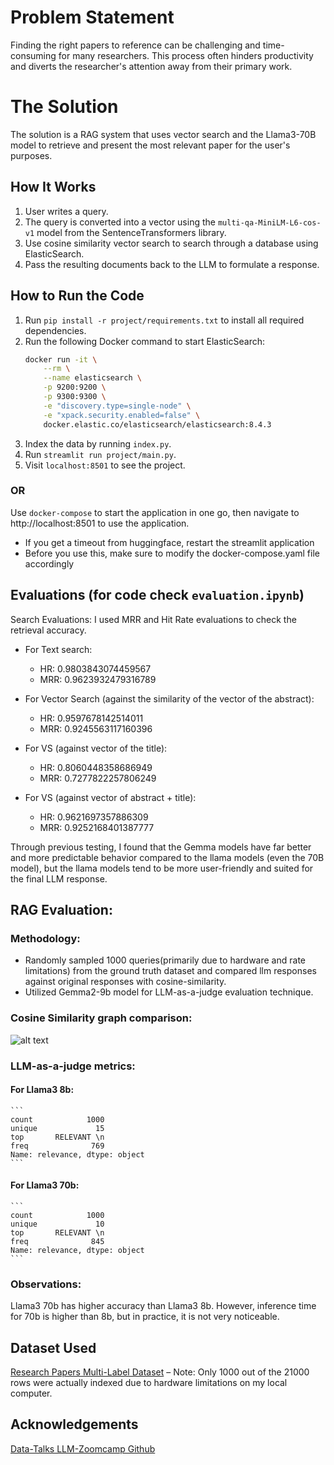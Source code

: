 # Problem Statement

Finding the right papers to reference can be challenging and time-consuming for many researchers. This process often hinders productivity and diverts the researcher's attention away from their primary work.

# The Solution

The solution is a RAG system that uses vector search and the Llama3-70B model to retrieve and present the most relevant paper for the user's purposes.

## How It Works

1. User writes a query.
2. The query is converted into a vector using the `multi-qa-MiniLM-L6-cos-v1` model from the SentenceTransformers library.
3. Use cosine similarity vector search to search through a database using ElasticSearch.
4. Pass the resulting documents back to the LLM to formulate a response.

## How to Run the Code

1. Run `pip install -r project/requirements.txt` to install all required dependencies.
2. Run the following Docker command to start ElasticSearch:
    ```sh
    docker run -it \
        --rm \
        --name elasticsearch \
        -p 9200:9200 \
        -p 9300:9300 \
        -e "discovery.type=single-node" \
        -e "xpack.security.enabled=false" \
        docker.elastic.co/elasticsearch/elasticsearch:8.4.3
    ```
3. Index the data by running `index.py`.
4. Run `streamlit run project/main.py`.
5. Visit `localhost:8501` to see the project.

### OR

Use `docker-compose` to start the application in one go, then navigate to http://localhost:8501 to use the application.
  - If you get a timeout from huggingface, restart the streamlit application
  - Before you use this, make sure to modify the docker-compose.yaml file accordingly

## Evaluations (for code check `evaluation.ipynb`)

Search Evaluations:
I used MRR and Hit Rate evaluations to check the retrieval accuracy.

- For Text search: 
  - HR: 0.9803843074459567 
  - MRR: 0.9623932479316789

- For Vector Search (against the similarity of the vector of the abstract): 
  - HR: 0.9597678142514011 
  - MRR: 0.9245563117160396

- For VS (against vector of the title): 
  - HR: 0.8060448358686949 
  - MRR: 0.7277822257806249

- For VS (against vector of abstract + title): 
  - HR: 0.9621697357886309 
  - MRR: 0.9252168401387777

Through previous testing, I found that the Gemma models have far better and more predictable behavior compared to the llama models (even the 70B model), but the llama models tend to be more user-friendly and suited for the final LLM response.

## RAG Evaluation:

### Methodology:
  - Randomly sampled 1000 queries(primarily due to hardware and rate limitations) from the ground truth dataset and compared llm responses against original responses with cosine-similarity.
  - Utilized Gemma2-9b model for LLM-as-a-judge evaluation technique.

### Cosine Similarity graph comparison:
![alt text](image.png)

### LLM-as-a-judge metrics:
#### For Llama3 8b:
    ```
    count            1000
    unique             15
    top       RELEVANT \n
    freq              769
    Name: relevance, dtype: object
    ```


#### For Llama3 70b:
    ```
    count            1000
    unique             10
    top       RELEVANT \n
    freq              845
    Name: relevance, dtype: object
    ```

### Observations: 
Llama3 70b has higher accuracy than Llama3 8b. However, inference time for 70b is higher than 8b, but in practice, it is not very noticeable.

## Dataset Used

[Research Papers Multi-Label Dataset](https://huggingface.co/datasets/rubrix/research_papers_multi-label) – Note: Only 1000 out of the 21000 rows were actually indexed due to hardware limitations on my local computer.

## Acknowledgements

[Data-Talks LLM-Zoomcamp Github](https://github.com/DataTalksClub/llm-zoomcamp.git)
